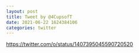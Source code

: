 ```yaml
--- 
layout: post 
title: Tweet by @4CupsofT 
date: 2021-06-22 1624384106 
categories: twitter 
--- 
```

https://twitter.com/o/status/1407395045590720520